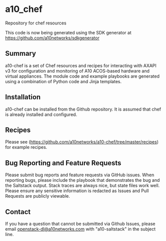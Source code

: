# a10_chef
Repository for chef resources

This code is now being generated using the SDK generator at https://github.com/a10networks/sdkgenerator

## Summary
a10-chef is a set of Chef resources and recipes for interacting with AXAPI v3 for configuration and monitoring of A10 ACOS-based hardware and virtual appliances. The module code and example playbooks are generated using a combination of Python code and Jinja templates.

## Installation
a10-chef can be installed from the Github repository. It is assumed that chef is already installed and configured.

## Recipes
Please see (https://github.com/a10networks/a10-chef/tree/master/recipes) for example recipes.


## Bug Reporting and Feature Requests
Please submit bug reports and feature requests via GitHub issues. When reporting bugs, please include the playbook that demonstrates the bug and the Saltstack output. Stack traces are always nice, but state files work well. Please ensure any sensitive information is redacted as Issues and Pull Requests are publicly viewable.

## Contact
If you have a question that cannot be submitted via Github Issues, please email openstack-dl@a10networks.com with "a10-saltstack" in the subject line. 
